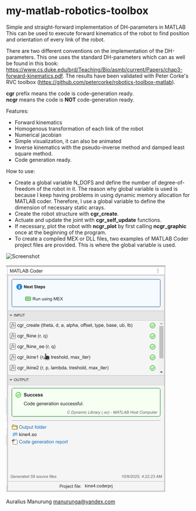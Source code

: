 # my-matlab-robotics-toolbox

Simple and straight-forward implementation of DH-parameters in MATLAB  
This can be used to execute forward kinematics of the robot to find position and orientation of every link of the robot.  

There are two different conventions on the implementation of the DH-parameters. This one uses the standard DH-parameters which can as well be found in this book: https://www.cs.duke.edu/brd/Teaching/Bio/asmb/current/Papers/chap3-forward-kinematics.pdf. The results have been validated with Peter Corke's RVC toolbox (https://github.com/petercorke/robotics-toolbox-matlab).

**cgr** prefix means the code is code-generation ready.    
**ncgr** means the code is **NOT** code-generation ready.

Features:  
* Forward kinematics
* Homogenous transformation of each link of the robot
* Numerical jacobian
* Simple visualization, it can also be animated
* Inverse kinematics with the pseudo-inverse method and damped least square method.
* Code generation ready.

How to use:
* Create a global variable N_DOFS and define the number of degree-of-freedom of the robot in it. The reason why global variable is used is because I keep having problems in using dynamic memory allocation for MATLAB coder. Therefore, I use a global variable to define the dimension of necessary static arrays.
* Create the robot structure with **cgr_create**.
* Actuate and update the joint with **cgr_self_update** functions.
* If necessary, plot the robot with **ncgr_plot** by first calling **ncgr_graphic** once at the beginning of the program.
* To create a compiled MEX or DLL files, two examples of MATLAB Coder project files  are provided. This is where the global variable is used.

![Screenshot][sshot]

[sshot]: https://raw.githubusercontent.com/auralius/my-matlab-robotics-toolbox/master/sshot.png "Screenshot"

![Screenshot][sshot2]

[sshot2]: https://raw.githubusercontent.com/auralius/my-matlab-robotics-toolbox/master/sshot2.png "Screenshot2"

Auralius Manurung 
manurunga@yandex.com